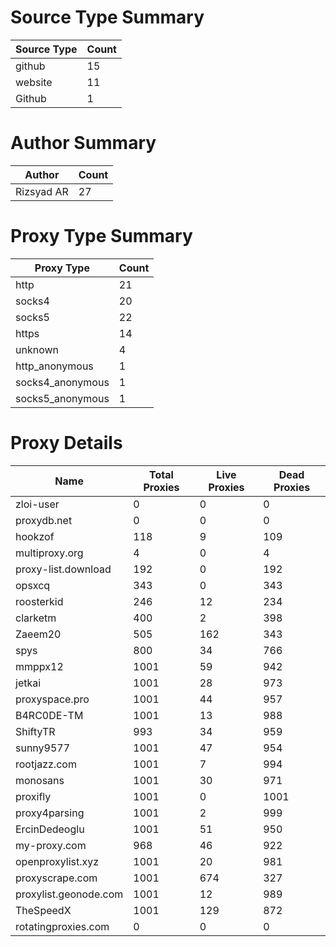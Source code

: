 # Source Type Summary

| Source Type | Count |
|-------------|-------|
| github | 15 |
| website | 11 |
| Github | 1 |


# Author Summary

| Author | Count |
|--------|-------|
| Rizsyad AR | 27 |


# Proxy Type Summary

| Proxy Type | Count |
|------------|-------|
| http | 21 |
| socks4 | 20 |
| socks5 | 22 |
| https | 14 |
| unknown | 4 |
| http_anonymous | 1 |
| socks4_anonymous | 1 |
| socks5_anonymous | 1 |


# Proxy Details

| Name | Total Proxies | Live Proxies | Dead Proxies |
|------|---------------|--------------|---------------|
| zloi-user | 0 | 0 | 0 |
| proxydb.net | 0 | 0 | 0 |
| hookzof | 118 | 9 | 109 |
| multiproxy.org | 4 | 0 | 4 |
| proxy-list.download | 192 | 0 | 192 |
| opsxcq | 343 | 0 | 343 |
| roosterkid | 246 | 12 | 234 |
| clarketm | 400 | 2 | 398 |
| Zaeem20 | 505 | 162 | 343 |
| spys | 800 | 34 | 766 |
| mmppx12 | 1001 | 59 | 942 |
| jetkai | 1001 | 28 | 973 |
| proxyspace.pro | 1001 | 44 | 957 |
| B4RC0DE-TM | 1001 | 13 | 988 |
| ShiftyTR | 993 | 34 | 959 |
| sunny9577 | 1001 | 47 | 954 |
| rootjazz.com | 1001 | 7 | 994 |
| monosans | 1001 | 30 | 971 |
| proxifly | 1001 | 0 | 1001 |
| proxy4parsing | 1001 | 2 | 999 |
| ErcinDedeoglu | 1001 | 51 | 950 |
| my-proxy.com | 968 | 46 | 922 |
| openproxylist.xyz | 1001 | 20 | 981 |
| proxyscrape.com | 1001 | 674 | 327 |
| proxylist.geonode.com | 1001 | 12 | 989 |
| TheSpeedX | 1001 | 129 | 872 |
| rotatingproxies.com | 0 | 0 | 0 |
